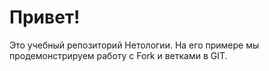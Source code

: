 # Привет! 

Это учебный репозиторий Нетологии. На его примере мы продемонстрируем работу с Fork и ветками в GIT.